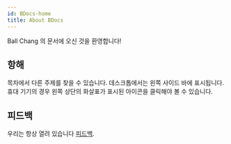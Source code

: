 ```yaml
---
id: BDocs-home
title: About BDocs
---
```

Ball Chang 의 문서에 오신 것을 환영합니다!

## 항해

목차에서 다른 주제를 찾을 수 있습니다. 데스크톱에서는 왼쪽 사이드 바에 표시됩니다. 휴대 기기의 경우 왼쪽 상단의 화살표가 표시된 아이콘을 클릭해야 볼 수 있습니다.

## 피드백

우리는 항상 열려 있습니다 [피드백](https://gitlab.com/zhangbolily/BDocs/issues).